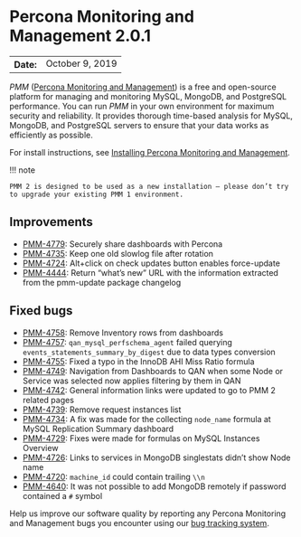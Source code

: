 # Percona Monitoring and Management 2.0.1

<table class="docutils field-list" frame="void" rules="none">
  <colgroup>
    <col class="field-name">
    <col class="field-body">
  </colgroup>
  <tbody valign="top">
    <tr class="field-odd field">
      <th class="field-name">Date:</th>
      <td class="field-body">October 9, 2019</td>
    </tr>
  </tbody>
</table>

*PMM* ([Percona Monitoring and Management](../)) is a free and open-source platform for managing and monitoring MySQL, MongoDB, and PostgreSQL performance. You can run *PMM* in your own environment for maximum security and reliability. It provides thorough time-based analysis for MySQL, MongoDB, and PostgreSQL servers to ensure that your data works as efficiently as possible.

For install instructions, see [Installing Percona Monitoring and Management](../setting-up/index.md).

!!! note

    PMM 2 is designed to be used as a new installation — please don’t try to upgrade your existing PMM 1 environment.

## Improvements
* [PMM-4779](https://jira.percona.com/browse/PMM-4779): Securely share dashboards with Percona
* [PMM-4735](https://jira.percona.com/browse/PMM-4735): Keep one old slowlog file after rotation
* [PMM-4724](https://jira.percona.com/browse/PMM-4724): Alt+click on check updates button enables force-update
* [PMM-4444](https://jira.percona.com/browse/PMM-4444): Return “what’s new” URL with the information extracted from the pmm-update package changelog

## Fixed bugs
* [PMM-4758](https://jira.percona.com/browse/PMM-4758): Remove Inventory rows from dashboards
* [PMM-4757](https://jira.percona.com/browse/PMM-4757): `qan_mysql_perfschema_agent` failed querying `events_statements_summary_by_digest` due to data types conversion
* [PMM-4755](https://jira.percona.com/browse/PMM-4755): Fixed a typo in the InnoDB AHI Miss Ratio formula
* [PMM-4749](https://jira.percona.com/browse/PMM-4749): Navigation from Dashboards to QAN when some Node or Service was selected now applies filtering by them in QAN
* [PMM-4742](https://jira.percona.com/browse/PMM-4742): General information links were updated to go to PMM 2 related pages
* [PMM-4739](https://jira.percona.com/browse/PMM-4739): Remove request instances list
* [PMM-4734](https://jira.percona.com/browse/PMM-4734): A fix was made for the collecting `node_name` formula at MySQL Replication Summary dashboard
* [PMM-4729](https://jira.percona.com/browse/PMM-4729): Fixes were made for formulas on MySQL Instances Overview
* [PMM-4726](https://jira.percona.com/browse/PMM-4726): Links to services in MongoDB singlestats didn’t show Node name
* [PMM-4720](https://jira.percona.com/browse/PMM-4720): `machine_id` could contain trailing `\\n`
* [PMM-4640](https://jira.percona.com/browse/PMM-4640): It was not possible to add MongoDB remotely if password contained a `#` symbol

Help us improve our software quality by reporting any Percona Monitoring and Management bugs you encounter using our [bug tracking system](https://jira.percona.com/secure/Dashboard.jspa).
